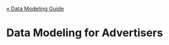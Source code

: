 [« Data Modeling Guide](https://github.com/keenlabs/data-modeling-guide)

Data Modeling for Advertisers
=============================

